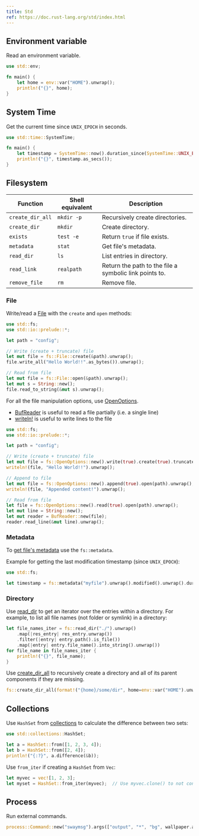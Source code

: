 ```yaml
---
title: Std
ref: https://doc.rust-lang.org/std/index.html
---
```


## Environment variable

Read an environment variable.

```rust
use std::env;

fn main() {
    let home = env::var("HOME").unwrap();
    println!("{}", home);
}
```

## System Time

Get the current time since `UNIX_EPOCH` in seconds.

```rust
use std::time::SystemTime;

fn main() {
    let timestamp = SystemTime::now().duration_since(SystemTime::UNIX_EPOCH).unwrap();
    println!("{}", timestamp.as_secs());
}
```

## Filesystem

| Function | Shell equivalent | Description |
| --- | --- | --- |
| `create_dir_all` | `mkdir -p` | Recursively create directories. |
| `create_dir` | `mkdir` | Create directory. |
| `exists` | `test -e` | Return `true` if file exists. |
| `metadata` | `stat` | Get file's metadata. |
| `read_dir` | `ls` | List entries in directory. |
| `read_link` | `realpath` | Return the path to the file a symbolic link points to. |
| `remove_file` | `rm` | Remove file. |

### File

Write/read a [File](https://doc.rust-lang.org/std/fs/struct.File.html)
with the `create` and `open` methods:

```rust
use std::fs;
use std::io::prelude::*;

let path = "config";

// Write (create + truncate) file
let mut file = fs::File::create(&path).unwrap();
file.write_all("Hello World!!".as_bytes()).unwrap();

// Read from file
let mut file = fs::File::open(&path).unwrap();
let mut s = String::new();
file.read_to_string(&mut s).unwrap();
```

For all the file manipulation options, use
[OpenOptions](https://doc.rust-lang.org/std/fs/struct.OpenOptions.html).

- [BufReader](https://doc.rust-lang.org/std/io/struct.BufReader.html)
is useful to read a file partially (i.e. a single line)
- [writeln!](https://doc.rust-lang.org/std/macro.writeln.html)
is useful to write lines to the file

```rust
use std::fs;
use std::io::prelude::*;

let path = "config";

// Write (create + truncate) file
let mut file = fs::OpenOptions::new().write(true).create(true).truncate(true).open(path).unwrap();
writeln!(file, "Hello World!!").unwrap();

// Append to file
let mut file = fs::OpenOptions::new().append(true).open(path).unwrap();
writeln!(file, "Appended content!").unwrap();

// Read from file
let file = fs::OpenOptions::new().read(true).open(path).unwrap();
let mut line = String::new();
let mut reader = BufReader::new(file);
reader.read_line(&mut line).unwrap();
```

### Metadata

To [get file's metadata](https://doc.rust-lang.org/std/fs/struct.Metadata.html)
use the `fs::metadata`.

Example for getting the last modification timestamp (since `UNIX_EPOCH`):

```rust
use std::fs;

let timestamp = fs::metadata("myfile").unwrap().modified().unwrap().duration_since(SystemTime::UNIX_EPOCH).unwrap().as_secs();
```

### Directory

Use [read_dir](https://doc.rust-lang.org/std/fs/fn.read_dir.html)
to get an iterator over the entries within a directory.
For example, to list all file names (not folder or symlink) in a directory:

```rust
let file_names_iter = fs::read_dir("./").unwrap()
    .map(|res_entry| res_entry.unwrap())
    .filter(|entry| entry.path().is_file())
    .map(|entry| entry.file_name().into_string().unwrap())
for file_name in file_names_iter {
    println!("{}", file_name);
}
```

Use [create_dir_all](https://doc.rust-lang.org/std/fs/fn.create_dir_all.html)
to recursively create a directory and all of its parent components if they are missing.

```rust
fs::create_dir_all(format!("{home}/some/dir", home=env::var("HOME").unwrap())).unwrap();
```

## Collections

Use `HashSet` from [collections](https://doc.rust-lang.org/std/collections/index.html)
to calculate the difference between two sets:

```rust
use std::collections::HashSet;

let a = HashSet::from([1, 2, 3, 4]);
let b = HashSet::from([2, 4]);
println!("{:?}", a.difference(&b));
```

Use `from_iter` if creating a `HashSet` from `Vec`:

```rust
let myvec = vec![1, 2, 3];
let myset = HashSet::from_iter(myvec);  // Use myvec.clone() to not consume myvec
```

## Process

Run external commands.

```rust
process::Command::new("swaymsg").args(["output", "*", "bg", wallpaper.as_str(), "fill"]).output().unwrap();
```
